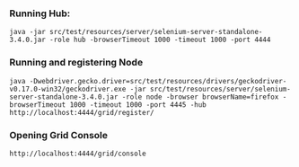 ### Running Hub:
```
java -jar src/test/resources/server/selenium-server-standalone-3.4.0.jar -role hub -browserTimeout 1000 -timeout 1000 -port 4444
```

### Running and registering Node
```
java -Dwebdriver.gecko.driver=src/test/resources/drivers/geckodriver-v0.17.0-win32/geckodriver.exe -jar src/test/resources/server/selenium-server-standalone-3.4.0.jar -role node -browser browserName=firefox -browserTimeout 1000 -timeout 1000 -port 4445 -hub http://localhost:4444/grid/register/
```

### Opening Grid Console
````
http://localhost:4444/grid/console
````
